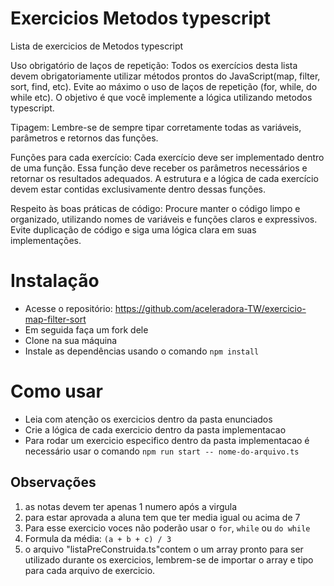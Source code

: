 # Exercicios Metodos typescript

Lista de exercicios de Metodos typescript

Uso obrigatório de laços de repetição: Todos os exercícios desta lista devem obrigatoriamente utilizar métodos prontos do JavaScript(map, filter, sort, find, etc). Evite ao máximo o uso de laços de repetição (for, while, do while etc). O objetivo é que você implemente a lógica utilizando metodos typescript.

Tipagem: Lembre-se de sempre tipar corretamente todas as variáveis, parâmetros e retornos das funções. 

Funções para cada exercício: Cada exercício deve ser implementado dentro de uma função. Essa função deve receber os parâmetros necessários e retornar os resultados adequados. A estrutura e a lógica de cada exercício devem estar contidas exclusivamente dentro dessas funções.

Respeito às boas práticas de código: Procure manter o código limpo e organizado, utilizando nomes de variáveis e funções claros e expressivos. Evite duplicação de código e siga uma lógica clara em suas implementações.

# Instalação

- Acesse o repositório: https://github.com/aceleradora-TW/exercicio-map-filter-sort
- Em seguida faça um fork dele
- Clone na sua máquina
- Instale as dependências usando o comando ``npm install``

# Como usar

- Leia com atenção os exercicios dentro da pasta enunciados 
- Crie a lógica de cada exercicio dentro da pasta implementacao
- Para rodar um exercicio especifico dentro da pasta implementacao é necessário usar o comando ``npm run start -- nome-do-arquivo.ts``

## Observações

1) as notas devem ter apenas 1 numero após a virgula
2) para estar aprovada a aluna tem que ter media igual ou acima de 7
3) Para esse exercicio voces não poderão usar o `for`, `while` ou `do while`
4) Formula da média: `(a + b + c) / 3`
5) o arquivo "listaPreConstruida.ts"contem o um array pronto para ser utilizado durante os exercicios, lembrem-se de importar o array e tipo para cada arquivo de exercicio.

